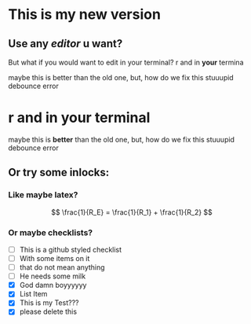 # This is my new version

## Use any <i>editor</i> u want?

But what if you would want to edit in your terminal?
r and in **your** termina

maybe this is better than the old one, but, how do we fix this stuuupid debounce error

# r and in your terminal

maybe this is **better** than the old one, but, how do we fix this stuuupid debounce error

## Or try some inlocks:

### Like maybe latex?

$$
\frac{1}{R_E} = \frac{1}{R_1} + \frac{1}{R_2}
$$

### Or maybe checklists?

- [ ] This is a github styled checklist
- [ ] With some items on it
- [ ] that do not mean anything
- [ ] He needs some milk
- [x] God damn boyyyyyy
- [x] List Item
- [x] This is my Test???
- [x] please delete this
